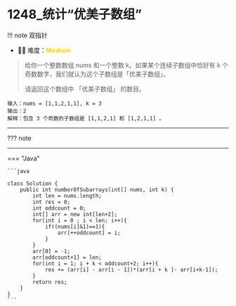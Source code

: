 # 1248_统计“优美子数组”

<!-- 所有文件名必须是该题目的英文名 -->

!!! note
    <!-- 这里记载考察的数据结构、算法等 -->
    双指针

- 🔑🔑 难度：<span style = "color:gold; font-weight:bold">Medium</span>
<!-- <span style = "color:gold; font-weight:bold">Medium</span> 中等 -->
<!-- <span style = "color:crisma; font-weight:bold">High</span> 困难 -->
<!-- <span style = "color:Green; font-weight:bold">Easy</span> 简单 -->

<!-- 题目简介 -->
> 给你一个整数数组 nums 和一个整数 k。如果某个连续子数组中恰好有 k 个奇数数字，我们就认为这个子数组是「优美子数组」。
> 
> 请返回这个数组中 「优美子数组」 的数目。



```
输入：nums = [1,1,2,1,1], k = 3
输出：2
解释：包含 3 个奇数的子数组是 [1,1,2,1] 和 [1,2,1,1] 。
```


------

??? note 
    
-------------

=== "Java"

    ```java

    class Solution {
        public int numberOfSubarrays(int[] nums, int k) {
            int len = nums.length;
            int res = 0;
            int oddcount = 0;
            int[] arr = new int[len+2];
            for(int i = 0 ; i < len; i++){
                if((nums[i]&1)==1){
                    arr[++oddcount] = i;
                }
            }
            arr[0] = -1;
            arr[oddcount+1] = len;
            for(int i = 1; i + k < oddcount+2; i++){
                res += (arr[i] - arr[i - 1])*(arr[i + k ]- arr[i+k-1]);
            }
            return res;
        }
    }
    ```